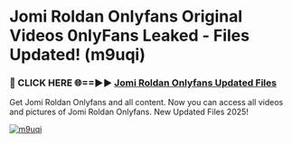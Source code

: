 # Jomi Roldan Onlyfans Original Videos 0nlyFans Leaked - Files Updated! (m9uqi)

<h3>🔴 CLICK HERE 🌐==►► <a href="https://tinyurl.com/3hn5wdd3" rel="nofollow">Jomi Roldan Onlyfans Updated Files</a></h3>

Get Jomi Roldan Onlyfans and all content. Now you can access all videos and pictures of Jomi Roldan Onlyfans. New Updated Files 2025!

[![m9uqi](https://i.imgur.com/4HnBqBT.gif)](https://tinyurl.com/3hn5wdd3)
